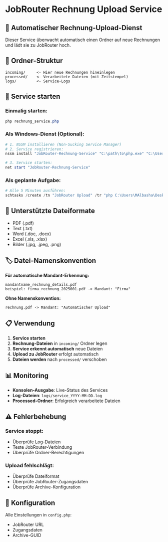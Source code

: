 # JobRouter Rechnung Upload Service

## 🚀 Automatischer Rechnung-Upload-Dienst

Dieser Service überwacht automatisch einen Ordner auf neue Rechnungen und lädt sie zu JobRouter hoch.

## 📁 Ordner-Struktur

```
incoming/     <- Hier neue Rechnungen hineinlegen
processed/    <- Verarbeitete Dateien (mit Zeitstempel)
logs/         <- Service-Logs
```

## 🔧 Service starten

### Einmalig starten:
```powershell
php rechnung_service.php
```

### Als Windows-Dienst (Optional):
```powershell
# 1. NSSM installieren (Non-Sucking Service Manager)
# 2. Service registrieren:
nssm install "JobRouter-Rechnung-Service" "C:\path\to\php.exe" "C:\Users\MAlbasha\Desktop\php\PHP\using_cURL\rechnung_service.php"

# 3. Service starten:
net start "JobRouter-Rechnung-Service"
```

### Als geplante Aufgabe:
```powershell
# Alle 5 Minuten ausführen:
schtasks /create /tn "JobRouter Upload" /tr "php C:\Users\MAlbasha\Desktop\php\PHP\using_cURL\rechnung_batch.php" /sc minute /mo 5
```

## 📄 Unterstützte Dateiformate

- PDF (.pdf)
- Text (.txt)
- Word (.doc, .docx)
- Excel (.xls, .xlsx)
- Bilder (.jpg, .jpeg, .png)

## 🏷️ Datei-Namenskonvention

**Für automatische Mandant-Erkennung:**
```
mandantname_rechnung_details.pdf
beispiel: firma_rechnung_2025001.pdf -> Mandant: "Firma"
```

**Ohne Namenskonvention:**
```
rechnung.pdf -> Mandant: "Automatischer Upload"
```

## 📋 Verwendung

1. **Service starten**
2. **Rechnung-Dateien** in `incoming/` Ordner legen
3. **Service erkennt automatisch** neue Dateien
4. **Upload zu JobRouter** erfolgt automatisch
5. **Dateien werden** nach `processed/` verschoben

## 📊 Monitoring

- **Konsolen-Ausgabe**: Live-Status des Services
- **Log-Dateien**: `logs/service_YYYY-MM-DD.log`
- **Processed-Ordner**: Erfolgreich verarbeitete Dateien

## ⚠️ Fehlerbehebung

### Service stoppt:
- Überprüfe Log-Dateien
- Teste JobRouter-Verbindung
- Überprüfe Ordner-Berechtigungen

### Upload fehlschlägt:
- Überprüfe Dateiformat
- Überprüfe JobRouter-Zugangsdaten
- Überprüfe Archive-Konfiguration

## 🔧 Konfiguration

Alle Einstellungen in `config.php`:
- JobRouter URL
- Zugangsdaten
- Archive-GUID
